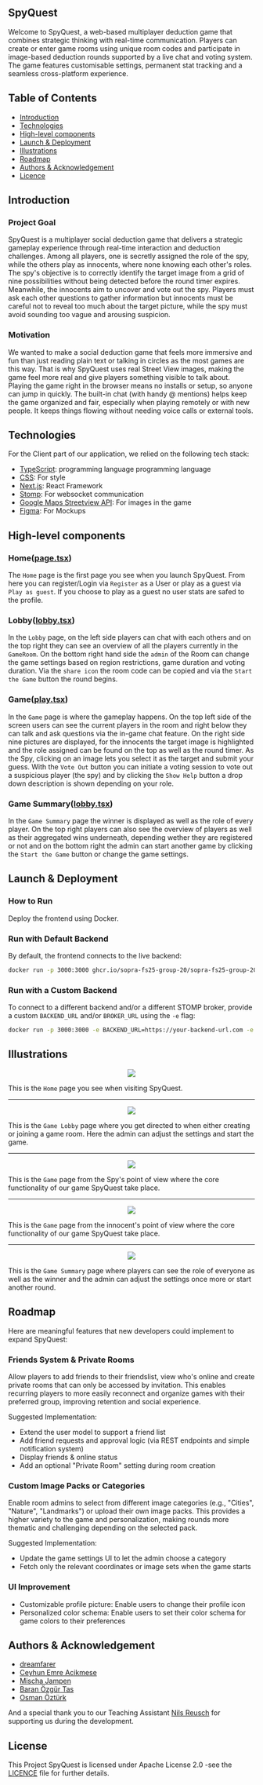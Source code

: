 ## SpyQuest

Welcome to SpyQuest, a web-based multiplayer deduction game that combines strategic thinking with real-time communication. Players can create or enter game rooms using unique room codes and participate in image-based deduction rounds supported by a live chat and voting system. The game features customisable settings, permanent stat tracking and a seamless cross-platform experience.

## Table of Contents

- [Introduction](#introduction)
- [Technologies](#technologies)
- [High-level components](#high-level-components)
- [Launch & Deployment](#launch--deployment)
- [Illustrations](#illustrations)
- [Roadmap](#Roadmap)
- [Authors & Acknowledgement](#authors--acknowledgement)
- [Licence](#license)

## Introduction

### Project Goal

SpyQuest is a multiplayer social deduction game that delivers a strategic gameplay experience through real-time interaction and deduction challenges. Among all players, one is secretly assigned the role of the spy, while the others play as innocents, where none knowing each other's roles. The spy's objective is to correctly identify the target image from a grid of nine possibilities without being detected before the round timer expires. Meanwhile, the innocents aim to uncover and vote out the spy. Players must ask each other questions to gather information but innocents must be careful not to reveal too much about the target picture, while the spy must avoid sounding too vague and arousing suspicion.

### Motivation

We wanted to make a social deduction game that feels more immersive and fun than just reading plain text or talking in circles as the most games are this way. That is why SpyQuest uses real Street View images, making the game feel more real and give players something visible to talk about. Playing the game right in the browser means no installs or setup, so anyone can jump in quickly. The built-in chat (with handy @ mentions) helps keep the game organized and fair, especially when playing remotely or with new people. It keeps things flowing without needing voice calls or external tools.

## Technologies

For the Client part of our application, we relied on the following tech stack:

- [TypeScript](https://www.typescriptlang.org/docs/): programming language
  programming language
- [CSS](https://devdocs.io/css/): For style
- [Next.js](https://nextjs.org/): React Framework
- [Stomp](https://stomp-js.github.io/stomp-websocket/): For websocket communication
- [Google Maps Streetview API](https://developers.google.com/maps/documentation/javascript/streetview?hl=de): For images in the game
- [Figma](https://www.figma.com/): For Mockups

## High-level components

### Home([page.tsx](https://github.com/sopra-fs25-group-20/sopra-fs25-group-20-client/blob/main/app/page.tsx))

The `Home` page is the first page you see when you launch SpyQuest. From here you can register/Login via `Register` as a User or play as a guest via `Play as guest`. If you choose to play as a guest no user stats are safed to the profile.

### Lobby([lobby.tsx](https://github.com/sopra-fs25-group-20/sopra-fs25-group-20-client/blob/main/app/game/%5Bcode%5D/lobby.tsx))

In the `Lobby` page, on the left side players can chat with each others and on the top right they can see an overview of all the players currently in the `GameRoom`. On the bottom right hand side the `admin` of the Room can change the game settings based on region restrictions, game duration and voting duration. Via the `share icon` the room code can be copied and via the `Start the Game` button the round begins.

### Game([play.tsx](https://github.com/sopra-fs25-group-20/sopra-fs25-group-20-client/blob/main/app/game/%5Bcode%5D/play.tsx))

In the `Game` page is where the gameplay happens. On the top left side of the screen users can see the current players in the room and right below they can talk and ask questions via the in-game chat feature. On the right side nine pictures are displayed, for the innocents the target image is highlighted and the role assigned can be found on the top as well as the round timer. As the Spy, clicking on an image lets you select it as the target and submit your guess. With the `Vote Out` button you can initiate a voting session to vote out a suspicious player (the spy) and by clicking the `Show Help` button a drop down description is shown depending on your role.

### Game Summary([lobby.tsx](https://github.com/sopra-fs25-group-20/sopra-fs25-group-20-client/blob/main/app/game/%5Bcode%5D/lobby.tsx))

In the `Game Summary` page the winner is displayed as well as the role of every player. On the top right players can also see the overview of players as well as their aggregated wins underneath, depending wether they are registered or not and on the bottom right the admin can start another game by clicking the `Start the Game` button or change the game settings.

## Launch & Deployment

### How to Run

Deploy the frontend using Docker.

### **Run with Default Backend**

By default, the frontend connects to the live backend:

```bash
docker run -p 3000:3000 ghcr.io/sopra-fs25-group-20/sopra-fs25-group-20-client:latest
```

### **Run with a Custom Backend**

To connect to a different backend and/or a different STOMP broker, provide a custom `BACKEND_URL` and/or `BROKER_URL` using the `-e` flag:

```bash
docker run -p 3000:3000 -e BACKEND_URL=https://your-backend-url.com -e BROKER_URL=wss://your-broker-url.com ghcr.io/sopra-fs25-group-20/sopra-fs25-group-20-client:latest
```

## Illustrations

<p align="center">
	<img src="figures/home.png">
</p>

This is the `Home` page you see when visiting SpyQuest.

---

<p align="center">
	<img src="figures/lobby.png">
</p>

This is the `Game Lobby` page where you get directed to when either creating or joining a game room. Here the admin can adjust the settings and start the game.

---

<p align="center">
	<img src="figures/game-spy.png">
</p>

This is the `Game` page from the Spy's point of view where the core functionality of our game SpyQuest take place.

---

<p align="center">
	<img src="figures/game-innocent.png">
</p>

This is the `Game` page from the innocent's point of view where the core functionality of our game SpyQuest take place.

---

<p align="center">
	<img src="figures/summary.png">
</p>

This is the `Game Summary` page where players can see the role of everyone as well as the winner and the admin can adjust the settings once more or start another round.

## Roadmap

Here are meaningful features that new developers could implement to expand SpyQuest:

### Friends System & Private Rooms

Allow players to add friends to their friendslist, view who's online and create private rooms that can only be accessed by invitation. This enables recurring players to more easily reconnect and organize games with their preferred group, improving retention and social experience.

Suggested Implementation:

- Extend the user model to support a friend list
- Add friend requests and approval logic (via REST endpoints and simple notification system)
- Display friends & online status
- Add an optional "Private Room" setting during room creation

### Custom Image Packs or Categories

Enable room admins to select from different image categories (e.g., "Cities", "Nature", "Landmarks") or upload their own image packs. This provides a higher variety to the game and personalization, making rounds more thematic and challenging depending on the selected pack.

Suggested Implementation:

- Update the game settings UI to let the admin choose a category
- Fetch only the relevant coordinates or image sets when the game starts

### UI Improvement

- Customizable profile picture: Enable users to change their profile icon
- Personalized color schema: Enable users to set their color schema for game colors to their preferences

## Authors & Acknowledgement

- [dreamfarer](https://github.com/dreamfarer)
- [Ceyhun Emre Acikmese](https://github.com/Agravlin)
- [Mischa Jampen](https://github.com/JMischa)
- [Baran Özgür Tas](https://github.com/baranozgurtas)
- [Osman Öztürk](https://github.com/osmanoeztuerk)

And a special thank you to our Teaching Assistant [Nils Reusch](https://github.com/Arche1ion) for supporting us during the development.

## License

This Project SpyQuest is licensed under Apache License 2.0 -see the [LICENCE](https://github.com/sopra-fs25-group-20/sopra-fs25-group-20-client/blob/main/LICENSE) file for further details.
